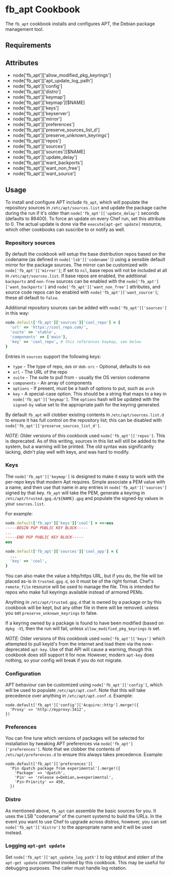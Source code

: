 fb_apt Cookbook
====================
The `fb_apt` cookbook installs and configures APT, the Debian package
management tool.

Requirements
------------

Attributes
----------
* node['fb_apt']['allow_modified_pkg_keyrings']
* node['fb_apt']['apt_update_log_path']
* node['fb_apt']['config']
* node['fb_apt']['distro']
* node['fb_apt']['keymap']
* node['fb_apt']['keymap'][$NAME]
* node['fb_apt']['keys']
* node['fb_apt']['keyserver']
* node['fb_apt']['mirror']
* node['fb_apt']['preferences']
* node['fb_apt']['preserve_sources_list_d']
* node['fb_apt']['preserve_unknown_keyrings']
* node['fb_apt']['repos']
* node['fb_apt']['sources']
* node['fb_apt']['sources'][$NAME]
* node['fb_apt']['update_delay']
* node['fb_apt']['want_backports']
* node['fb_apt']['want_non_free']
* node['fb_apt']['want_source']

Usage
-----
To install and configure APT include `fb_apt`, which will populate the
repository sources in `/etc/apt/sources.list` and update the package cache
during the run if it's older than `node['fb_apt']['update_delay']` seconds
(defaults to 86400). To force an update on every Chef run, set this attribute
to 0. The actual update is done via the `execute[apt-get update]` resource,
which other cookbooks can suscribe to or notify as well.

### Repository sources

By default the cookbook will setup the base distribution repos based on the
codename (as defined in `node['lsb']['codename']`) using a sensible default
mirror for the package sources. The mirror can be customized with
`node['fb_apt']['mirror']`; if set to `nil`, base repos will not be included at
all in `/etc/apt/sources.list`. If base repos are enabled, the additional
`backports` and `non-free` sources can be enabled with the
`node['fb_apt']['want_backports']` and `node['fb_apt']['want_non_free']`
attributes, and source code repos can be enabled with
`node['fb_apt']['want_source']`; these all default to `false`.

Additional repository sources can be added with `node['fb_apt']['sources']`
in this way:

```ruby
node.default['fb_apt']['sources']['cool_repo'] = {
  'url' => 'https://cool_repo.com/',
  'suite' => 'stable',
  'components' => ['main'],
  'key' => 'cool_repo', # this references keymap, see below
}
```

Entries in `sources` support the following keys:

* `type` - The type of repo, `deb` or `deb-src` - Optional, defaults to `deb`
* `url` - The URL of the repo
* `suite` - The suite to pull from - usually the OS version codename
* `components` - An array of components
* `options` - If present, must be a hash of options to put, such as `arch`
* `key` - A special-case option. This should be a string that maps to a key
  in `node['fb_apt']['keymap']`. The `options` hash will be updated with the
  `signed-by` value set to the appropriate path for the keyring generated.

By default `fb_apt` will clobber existing contents in `/etc/apt/sources.list.d`
to ensure it has full control on the repository list; this can be disabled with
`node['fb_apt']['preserve_sources_list_d']`.

*NOTE*: Older versions of this cookbook used `node['fb_apt']['repos']`. This
is deprecated. As of this writing, sources in this list will still be added
to the system, but a warning will be printed. The old syntax was significantly
lacking, didn't play well with keys, and was hard to modify.

### Keys

The `node['fb_apt']['keymap']` is designed to make it easy to work with the
per-repo keys that modern Apt requires. Simple associate a PEM value with a
name, and then use that name in any entries in `node['fb_apt']['sources']`
signed by that key. `fb_apt` will take the PEM, generate a keyring in
`/etc/apt/trusted.gpg.d/${NAME}.gpg` and populate the signed-by values in your
`sources.list`.

For example:

```ruby
node.default['fb_apt']['keys']['cool'] = <<-eos
-----BEGIN PGP PUBLIC KEY BLOCK-----
...
-----END PGP PUBLIC KEY BLOCK-----
eos

node.default['fb_apt']['sources']['cool_app'] = {
  ...
  'key' => 'cool',
}
```

You can also make the value a http/https URL, but if you do, the file will be
placed as-is in `trusted.gpg.d`, so it must be of the right format. Chef's
`remote_file` resource will be used to manage the file. This is intended for
repos who make full keyrings available instead of armored PEMs.

Anything in `/etc/apt/trusted.gpg.d` that is owned by a package or by this
cookbook will be kept, but any other file in there will be removed.  unless you
set `preserve_unknown_keyrings` to false.

If a keyring owned by a package is found to have been modified (based on
`dpkg -V`), then the run will fail, unless `allow_modified_pkg_keyrings` is
set.

*NOTE*: Older versions of this cookbook used `node['fb_apt']['keys']` which
attempted to pull keyid's from the internet and load them via the now-deprecated
`apt-key`. Use of that API will cause a warning, though this cookbook does still
support it for now. However, modern `apt-key` does nothing, so your config will
break if you do not migrate.

### Configuration

APT behaviour can be customized using `node['fb_apt']['config']`, which will be
used to populate `/etc/apt/apt.conf`. Note that this will take precedence over
anything in `/etc/apt/apt.conf.d`. Example:

```
node.default['fb_apt']['config']['Acquire::http'].merge!({
  'Proxy' => 'http://myproxy:3412',
})
```

### Preferences

You can fine tune which versions of packages will be selected for installation
by tweaking APT preferences via `node['fb_apt']['preferences']`. Note that we
clobber the contents of `/etc/apt/preferences.d` to ensure this always takes
precedence. Example:

```
node.default['fb_apt']['preferences'][
  'Pin dpatch package from experimental'].merge!({
    'Package' => 'dpatch',
    'Pin' => 'release o=Debian,a=experimental',
    'Pin-Priority' => 450,
  })
```

### Distro

As mentioned above, `fb_apt` can assemble the basic sources for you. It uses
the LSB "codename" of the current systemd to build the URLs. In the event you
want to use Chef to upgrade across distros, however, you can set
`node['fb_apt']['distro']` to the appropriate name and it will be used instead.

### Logging `apt-get update`

Set `node['fb_apt']['apt_update_log_path']` to log stdout and stderr of the
`apt-get update` command invoked by this cookbook. This may be useful for
debugging purposes. The caller must handle log rotation.
